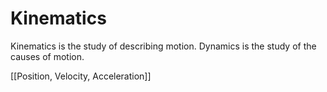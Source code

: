 # Kinematics

Kinematics is the study of describing motion. Dynamics is the study of the causes of motion.

[[Position, Velocity, Acceleration]]
